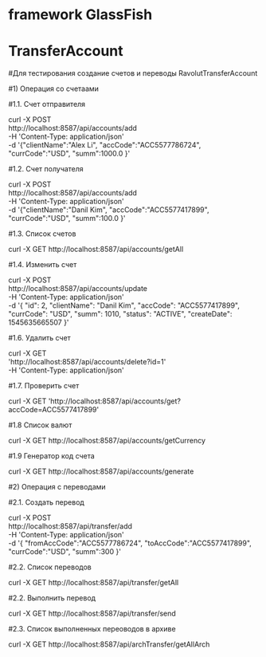 # framework GlassFish
# TransferAccount 

#Для тестирования создание счетов и переводы RavolutTransferAccount

#1) Операция со счетаами 

#1.1. Счет отправителя

curl -X POST \
  http://localhost:8587/api/accounts/add \
  -H 'Content-Type: application/json' \
  -d '{"clientName":"Alex Li",
 "accCode":"ACC5577786724",
 "currCode":"USD",
 "summ":1000.0
}'

#1.2. Cчет получателя

curl -X POST \
  http://localhost:8587/api/accounts/add \
  -H 'Content-Type: application/json' \
  -d '{"clientName":"Danil Kim",
 "accCode":"ACC5577417899",
 "currCode":"USD",
 "summ":100.0
}'

#1.3. Список счетов

curl -X GET http://localhost:8587/api/accounts/getAll

#1.4. Изменить счет

curl -X POST \
  http://localhost:8587/api/accounts/update \
  -H 'Content-Type: application/json' \
  -d '{
        "id": 2,
        "clientName": "Danil Kim",
        "accCode": "ACC5577417899",
        "currCode": "USD",
        "summ": 1010,
        "status": "ACTIVE",
        "createDate": 1545635665507
    }'

#1.6. Удалить счет

curl -X GET \
  'http://localhost:8587/api/accounts/delete?id=1' \
  -H 'Content-Type: application/json'


#1.7. Проверить счет

curl -X GET 'http://localhost:8587/api/accounts/get?accCode=ACC5577417899'

#1.8 Список валют

curl -X GET http://localhost:8587/api/accounts/getCurrency

#1.9 Генератор код счета

curl -X GET http://localhost:8587/api/accounts/generate  

#2) Операция с переводами

#2.1. Создать перевод

curl -X POST \
  http://localhost:8587/api/transfer/add \
  -H 'Content-Type: application/json' \
  -d '{
"fromAccCode":"ACC5577786724",
"toAccCode":"ACC5577417899",
"currCode":"USD",
"summ":300
}'

#2.2. Список переводов

curl -X GET http://localhost:8587/api/transfer/getAll

#2.2. Выполнить перевод

curl -X GET http://localhost:8587/api/transfer/send

#2.3. Список выполненных переоводов в архиве

curl -X GET http://localhost:8587/api/archTransfer/getAllArch
  
